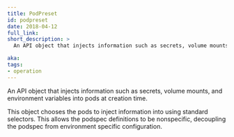```yaml
---
title: PodPreset
id: podpreset
date: 2018-04-12
full_link:
short_description: >
  An API object that injects information such as secrets, volume mounts, and environment variables into pods at creation time.

aka:
tags:
- operation
---
```

 An API object that injects information such as secrets, volume mounts, and environment variables into pods at creation time.

<!--more-->

This object chooses the pods to inject information into using standard selectors. This allows the podspec definitions to be nonspecific, decoupling the podspec from environment specific configuration.

